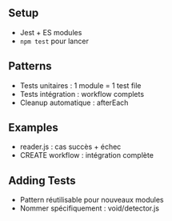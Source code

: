 ## Setup
- Jest + ES modules
- `npm test` pour lancer

## Patterns
- Tests unitaires : 1 module = 1 test file
- Tests intégration : workflow complets
- Cleanup automatique : afterEach

## Examples
- reader.js : cas succès + échec
- CREATE workflow : intégration complète

## Adding Tests
- Pattern réutilisable pour nouveaux modules
- Nommer spécifiquement : void/detector.js